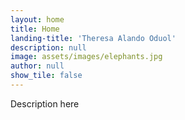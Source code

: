 ```yaml
---
layout: home
title: Home
landing-title: 'Theresa Alando Oduol'
description: null
image: assets/images/elephants.jpg
author: null
show_tile: false
---
```


Description here
